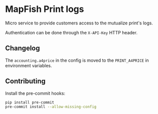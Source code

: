 # MapFish Print logs

Micro service to provide customers access to the mutualize print's logs.

Authentication can be done through the `X-API-Key` HTTP header.

## Changelog

The `accounting.a4price` in the config is moved to the `PRINT_A4PRICE` in environment variables.

## Contributing

Install the pre-commit hooks:

```bash
pip install pre-commit
pre-commit install --allow-missing-config
```
